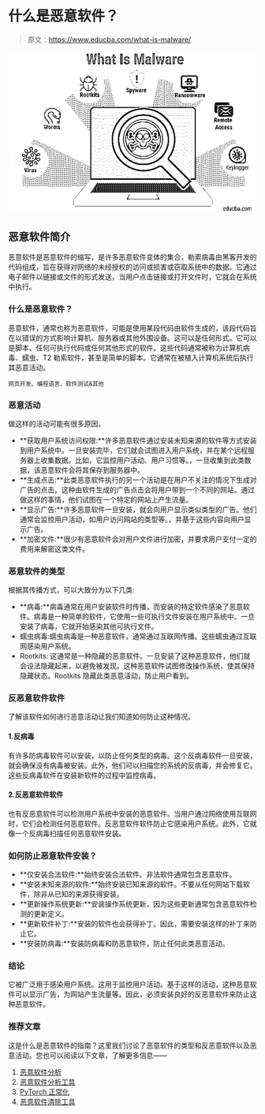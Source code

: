 # 什么是恶意软件？

> 原文：<https://www.educba.com/what-is-malware/>

![what is malware](img/ce1922ee8d12441dbea065bf58c16f1c.png)



## 恶意软件简介

恶意软件是恶意软件的缩写，是许多恶意软件变体的集合，勒索病毒由黑客开发的代码组成，旨在获得对网络的未经授权的访问或损害或窃取系统中的数据。它通过电子邮件以链接或文件的形式发送，当用户点击链接或打开文件时，它就会在系统中执行。

### 什么是恶意软件？

恶意软件，通常也称为恶意软件，可能是使用某段代码由软件生成的，该段代码旨在以错误的方式影响计算机、服务器或其他外围设备。这可以是任何形式。它可以是脚本、任何可执行代码或任何其他形式的软件。这些代码通常被称为计算机病毒、蠕虫、T2 勒索软件，甚至是简单的脚本。它通常在被植入计算机系统后执行其恶意活动。

<small>网页开发、编程语言、软件测试&其他</small>

### 恶意活动

做这样的活动可能有很多原因。

*   **获取用户系统访问权限:**许多恶意软件通过安装未知来源的软件等方式安装到用户系统中。一旦安装完毕，它们就会试图进入用户系统，并在某个远程服务器上收集数据。比如，它监控用户活动、用户习惯等。，一旦收集到此类数据，该恶意软件会将其保存到服务器中。
*   **生成点击:**此类恶意软件执行的另一个活动是在用户不关注的情况下生成对广告的点击。这种由软件生成的广告点击会将用户带到一个不同的网站。通过做这样的事情，他们试图在一个特定的网站上产生流量。
*   **显示广告:**许多恶意软件一旦安装，就会向用户显示类似类型的广告。他们通常会监控用户活动，如用户访问网站的类型等。，并基于这些内容向用户显示广告。
*   **加密文件:**很少有恶意软件会对用户文件进行加密，并要求用户支付一定的费用来解密这类文件。

### 恶意软件的类型

根据其传播方式，可以大致分为以下几类:

*   **病毒:**病毒通常在用户安装软件时传播，而安装的特定软件感染了恶意软件。病毒是一种简单的软件，它使用一些可执行文件安装在用户系统中。一旦安装了病毒，它就开始感染其他可执行文件。
*   蠕虫病毒:蠕虫病毒是一种恶意软件，通常通过互联网传播。这些蠕虫通过互联网感染用户系统。
*   Rootkits: 这通常是一种隐藏的恶意软件。一旦安装了这种恶意软件，他们就会设法隐藏起来，以避免被发现。这种恶意软件试图修改操作系统，使其保持隐藏状态。Rootkits 隐藏此类恶意活动，防止用户看到。

### 反恶意软件软件

了解该软件如何进行恶意活动让我们知道如何防止这种情况。

#### 1.反病毒

有许多防病毒软件可以安装，以防止任何类型的病毒。这个反病毒软件一旦安装，就会确保没有病毒被安装。此外，他们可以扫描您的系统的反病毒，并会修复它。这些反病毒软件在安装新软件的过程中监控病毒。

#### 2.反恶意软件软件

也有反恶意软件可以检测用户系统中安装的恶意软件。当用户通过网络使用互联网时，它们会检测任何恶意软件。反恶意软件软件防止它感染用户系统。此外，它就像一个反病毒扫描任何恶意软件安装。

### 如何防止恶意软件安装？

*   **仅安装合法软件:**始终安装合法软件。非法软件通常包含恶意软件。
*   **安装未知来源的软件:**始终安装已知来源的软件。不要从任何网站下载软件，除非从已知的来源获得安装。
*   **更新操作系统更新:**安装操作系统更新，因为这些更新通常包含恶意软件检测的更新定义。
*   **更新软件补丁:**安装的软件也会获得补丁。因此，需要安装这样的补丁来防止它。
*   **安装防病毒:**安装防病毒和防恶意软件，防止任何此类恶意活动。

### 结论

它被广泛用于感染用户系统。这用于监控用户活动。基于这样的活动，这种恶意软件可以显示广告，为网站产生流量等。因此，必须安装良好的反恶意软件来防止这种恶意软件。

### 推荐文章

这是什么是恶意软件的指南？这里我们讨论了恶意软件的类型和反恶意软件以及恶意活动。您也可以阅读以下文章，了解更多信息——

1.  [恶意软件分析](https://www.educba.com/malware-analysis/)
2.  [恶意软件分析工具](https://www.educba.com/malware-analysis-tools/)
3.  [PyTorch 正常化](https://www.educba.com/pytorch-normalize/)
4.  [恶意软件清除工具](https://www.educba.com/malware-removal-tools/)





